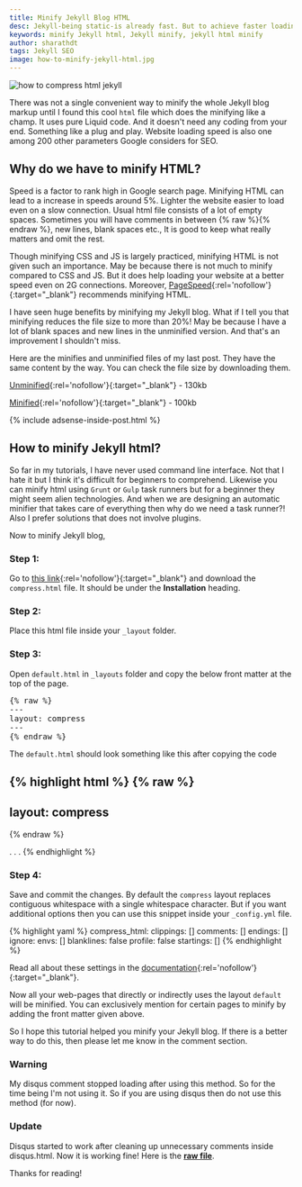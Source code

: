 ```yaml
---
title: Minify Jekyll Blog HTML
desc: Jekyll-being static-is already fast. But to achieve faster loading speed we can minify the html. Minifying CSS and JS is already in practice but compressing html is not practiced by everyone. But Jekyll posts and pages are in markdown and you may not be able to minify all of them using a tool. Jekyll html minify is important for loading websites in a lightning speed. 
keywords: minify Jekyll html, Jekyll minify, jekyll html minify
author: sharathdt
tags: Jekyll SEO
image: how-to-minify-jekyll-html.jpg
---
```


<img alt="how to compress html jekyll" title="jekyll compress html" itemprop="thumbnailUrl" src="{{ site.url }}/images/how-to-minify-jekyll-html.jpg">

<i class="fa fa-quote-left fa-3x fa-pull-left fa-border"></i>There was not a single convenient way to minify the whole Jekyll blog markup until I found this cool ```html``` file which does the minifying like a champ. It  uses pure Liquid code. And it doesn't need any coding from your end. Something like a plug and play. Website loading speed is also one among 200 other parameters Google considers for SEO.

## Why do we have to minify HTML?

Speed is a factor to rank high in Google search page. Minifying HTML can lead to a increase in speeds around 5%. Lighter the website easier to load even on a slow connection. Usual html file consists of a lot of empty spaces. Sometimes you will have comments in between {% raw %}<!-- and -->{% endraw %}, new lines, blank spaces etc., It is good to keep what really matters and omit the rest.

Though minifying CSS and JS is largely practiced, minifying HTML is not given such an importance. May be because there is not much to minify compared to CSS and JS. But it does help loading your website at a better speed even on 2G connections. Moreover, [PageSpeed](https://developers.google.com/speed/pagespeed/insights/){:rel='nofollow'}{:target="_blank"} recommends minifying HTML.

I have seen huge benefits by minifying my Jekyll blog. What if I tell you that minifying reduces the file size to more than 20%! May be because I have a lot of blank spaces and new lines in the unminified version. And that's an improvement I shouldn't miss.

Here are the minifies and unminified files of my last post. They have the same content by the way. You can check the file size by downloading them.

[Unminified](/data/view-source_blog.webjeda.com_how-to-fetch-first-image-from-jekyll-post.html){:rel='nofollow'}{:target="_blank"} - 130kb

[Minified](/data/view-source_blog.webjeda.com_how-to-fetch-first-image-from-jekyll-post-minified.html){:rel='nofollow'}{:target="_blank"} - 100kb

{% include adsense-inside-post.html %}
## How to minify Jekyll html?

So far in my tutorials, I have never used command line interface. Not that I hate it but I think it's difficult for beginners to comprehend. Likewise you can minify html using ```Grunt``` or ```Gulp``` task runners but for a beginner they might seem alien technologies. And when we are designing an automatic minifier that takes care of everything then why do we need a task runner?! Also I prefer solutions that does not involve plugins.

Now to minify Jekyll blog, 

### Step 1: 
Go to [this link](http://jch.penibelst.de/){:rel='nofollow'}{:target="_blank"} and download the ```compress.html``` file. It should be under the **Installation** heading. 

### Step 2: 
Place this html file inside your ```_layout``` folder.

### Step 3: 
Open ```default.html``` in ```_layouts``` folder and copy the below front matter at the top of the page.
<pre>{% raw %}
---
layout: compress
---
{% endraw %}</pre>

The ```default.html``` should look something like this after copying the code

{% highlight html %}
{% raw %}
---
layout: compress
---
{% endraw %}
<!DOCTYPE html>
<html>
.
.
.

</html>
{% endhighlight %}



### Step 4: 
Save and commit the changes. By default the ```compress``` layout replaces contiguous whitespace with a single whitespace character. But if you want additional options then you can use this snippet inside your ```_config.yml``` file.

{% highlight yaml %}
compress_html:
    clippings: []
    comments: []
    endings: []
    ignore:
    envs: []
    blanklines: false
    profile: false
    startings: []
{% endhighlight %}


Read all about these settings in the [documentation](http://jch.penibelst.de/){:rel='nofollow'}{:target="_blank"}.

Now all your web-pages that directly or indirectly uses the layout ```default``` will be minified. You can exclusively mention for certain pages to minify by adding the front matter given above. 

So I hope this tutorial helped you minify your Jekyll blog. If there is a better way to do this, then please let me know in the comment section.

<div class="warning">
<h3>Warning</h3>
<p>My disqus comment stopped loading after using this method. So for the time being I'm not using it. So if you are using disqus then do not use this method (for now).</p>
</div>

<div class="tips">
    <h3>Update</h3>
    <p>
        Disqus started to work after cleaning up unnecessary comments inside disqus.html. Now it is working fine! Here is the <a href="https://raw.githubusercontent.com/sharu725/emerald/gh-pages/_includes/disqus.html" target="_blank" ><strong>raw file</strong></a>.
    </p>
</div>

Thanks for reading!
